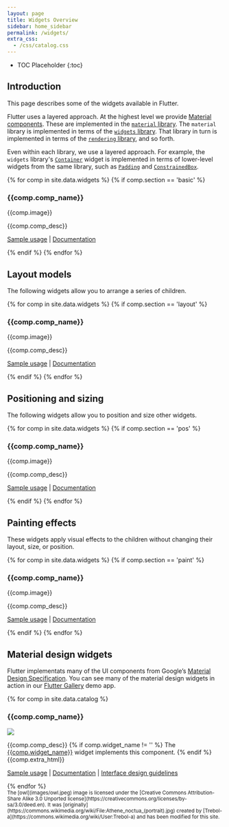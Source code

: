 ```yaml
---
layout: page
title: Widgets Overview
sidebar: home_sidebar
permalink: /widgets/
extra_css:
  - /css/catalog.css
---
```


* TOC Placeholder
{:toc}

## Introduction

This page describes some of the widgets available in Flutter.

Flutter uses a layered approach. At the highest level we provide
[Material components](#material-design-widgets). These are implemented
in the [`material`
library](https://docs.flutter.io/flutter/material/material-library.html).
The `material` library is implemented in terms of the [`widgets`
library](https://docs.flutter.io/flutter/widgets/widgets-library.html).
That library in turn is implemented in terms of the [`rendering`
library](https://docs.flutter.io/flutter/rendering/rendering-library.html),
and so forth.

Even within each library, we use a layered approach. For example, the
`widgets` library's
[`Container`](https://docs.flutter.io/flutter/widgets/Container-class.html)
widget is implemented in terms of lower-level widgets from the same
library, such as
[`Padding`](https://docs.flutter.io/flutter/widgets/Padding-class.html)
and
[`ConstrainedBox`](https://docs.flutter.io/flutter/widgets/ConstrainedBox-class.html).


<!-- Data for the catalog comes from widgets.csv in the _data folder -->
{% for comp in site.data.widgets %}
  {% if comp.section == 'basic' %}
    <div class="comp-entry">
      <h3>{{comp.comp_name}}</h3>
      {{comp.image}}
      <p>
       {{comp.comp_desc}}
      </p>
      <p><a href="https://github.com/flutter/flutter/search?utf8=%E2%9C%93&q=path%3Aexamples+{{comp.sample_keywords}}&type=Code">Sample usage</a>
      | <a href="{{comp.dartdocs_link}}">Documentation</a>
    </div>
  {% endif %}
{% endfor %}

Layout models
-------------

The following widgets allow you to arrange a series of children.

<!-- Data for the catalog comes from widgets.csv in the _data folder -->
{% for comp in site.data.widgets %}
  {% if comp.section == 'layout' %}
    <div class="comp-entry">
      <h3>{{comp.comp_name}}</h3>
      {{comp.image}}
      <p>
       {{comp.comp_desc}}
      </p>
      <p><a href="https://github.com/flutter/flutter/search?utf8=%E2%9C%93&q=path%3Aexamples+{{comp.sample_keywords}}&type=Code">Sample usage</a>
      | <a href="{{comp.dartdocs_link}}">Documentation</a>
    </div>
  {% endif %}
{% endfor %}

Positioning and sizing
----------------------

The following widgets allow you to position and size other widgets.

<!-- Data for the catalog comes from widgets.csv in the _data folder -->
{% for comp in site.data.widgets %}
  {% if comp.section == 'pos' %}
    <div class="comp-entry">
      <h3>{{comp.comp_name}}</h3>
      {{comp.image}}
      <p>
       {{comp.comp_desc}}
      </p>
      <p><a href="https://github.com/flutter/flutter/search?utf8=%E2%9C%93&q=path%3Aexamples+{{comp.sample_keywords}}&type=Code">Sample usage</a>
      | <a href="{{comp.dartdocs_link}}">Documentation</a>
    </div>
  {% endif %}
{% endfor %}

Painting effects
----------------

These widgets apply visual effects to the children without changing their layout, size, or position.

<!-- Data for the catalog comes from widgets.csv in the _data folder -->
{% for comp in site.data.widgets %}
  {% if comp.section == 'paint' %}
    <div class="comp-entry">
      <h3>{{comp.comp_name}}</h3>
      {{comp.image}}
      <p>
       {{comp.comp_desc}}
      </p>
      <p><a href="https://github.com/flutter/flutter/search?utf8=%E2%9C%93&q=path%3Aexamples+{{comp.sample_keywords}}&type=Code">Sample usage</a>
      | <a href="{{comp.dartdocs_link}}">Documentation</a>
    </div>
  {% endif %}
{% endfor %}

Material design widgets
-----------------------

Flutter implementats many of the UI components from Google’s [Material Design Specification](https://material.google.com/).
You can see many of the material design widgets in action in our [Flutter Gallery](https://github.com/flutter/flutter/tree/master/examples/flutter_gallery) demo app.

<!-- Data for the catalog comes from catalog.csv in the _data folder -->
{% for comp in site.data.catalog %}
<div class="comp-entry">
  <h3>{{comp.comp_name}}</h3>
  <img class="comp-img" src="{{comp.img_link}}"/>
  <p>
   {{comp.comp_desc}}
   {% if comp.widget_name != '' %}
     The <a href="{{comp.dartdocs_link}}">{{comp.widget_name}}</a> widget implements this component.
   {% endif %}
   {{comp.extra_html}}
  </p>
  <p><a href="https://github.com/flutter/flutter/search?utf8=%E2%9C%93&q=path%3Aexamples+{{comp.sample_keywords}}&type=Code">Sample usage</a>
  | <a href="{{comp.dartdocs_link}}">Documentation</a>
  | <a href="{{comp.material_spec_link}}">Interface design guidelines</a></p>
</div>
{% endfor %}

<div class="catalog-end"></div>

<small>
The [owl](images/owl.jpeg) image is licensed under the
[Creative Commons Attribution-Share Alike 3.0 Unported license](https://creativecommons.org/licenses/by-sa/3.0/deed.en).
It was [originally](https://commons.wikimedia.org/wiki/File:Athene_noctua_(portrait).jpg)
created by [Trebol-a](https://commons.wikimedia.org/wiki/User:Trebol-a) and
has been modified for this site.
</small>
